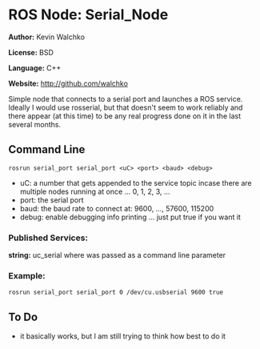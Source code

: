 # ROS Node: Serial_Node

**Author:** Kevin Walchko

**License:** BSD

**Language:** C++

**Website:** http://github.com/walchko

Simple node that connects to a serial port and launches a ROS service. Ideally I would use rosserial, but that doesn't seem to work reliably and there appear (at this time) to be any real progress done on it in the last several months.

## Command Line

	rosrun serial_port serial_port <uC> <port> <baud> <debug>

* uC: a number that gets appended to the service topic incase there are multiple nodes running at once … 0, 1, 2, 3, …
* port: the serial port
* baud: the baud rate to connect at: 9600, …, 57600, 115200
* debug: enable debugging info printing ... just put true if you want it

### Published Services: 
**string:** uc<uC>_serial where <uC> was passed as a command line parameter
 
### Example:
 	rosrun serial_port serial_port 0 /dev/cu.usbserial 9600 true

## To Do

* it basically works, but I am still trying to think how best to do it
